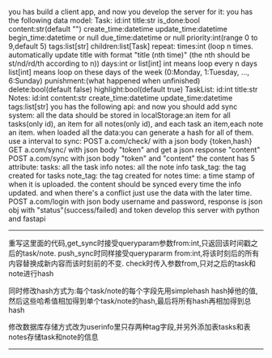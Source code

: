 you has build a client app, and now you develop the server for it:
you has the following data model:
Task:
id:int
title:str
is_done:bool
content:str(default "")
create_time:datetime
update_time:datetime
begin_time:datetime or null
due_time:datetime or null
priority:int(range 0 to 9,default 5)
tags:list[str]
children:list[Task]
repeat:
times:int
(loop n times. automatically update title with format "title (nth time)" (the nth should be st/nd/rd/th according to n))
days:int or list[int]
int means loop every n days
list[int] means loop on these days of the week (0:Monday, 1:Tuesday, ..., 6:Sunday)
punishment:(what happened when unfinished)
delete:bool(default false)
highlight:bool(default true)
TaskList:
id:int
title:str
Notes:
id:int
content:str
create_time:datetime
update_time:datetime
tags:list[str]
you has the following api:
and now you should add sync system:
all the data should be stored in localStorage:an item for all tasks(only id), an item for all notes(only id), and each task an item,each note an item.
when loaded all the data:you can generate a hash for all of them.
use a interval to sync:
POST a.com/check/ with a json body {token,hash}
GET a.com/sync/ with json body "token" and get a json response "content"
POST a.com/sync with json body "token" and "content"
the content has 5 attribute:
tasks: all the task info
notes: all the note info
task_tag: the tag created for tasks
note_tag: the tag created for notes
time: a time stamp of when it is uploaded.
the content should be synced every time the info updated. and when there's a conflict just use the data with the later time.
POST a.com/login with json body username and password, response is json obj with "status"(success/failed) and token
develop this server with python and fastapi


---

重写这里面的代码,get_sync时接受queryparam参数from:int,只返回该时间戳之后的task/note. push_sync时同样接受querypararm from:int,将该时刻后的所有内容替换成新内容而该时刻前的不变. check时传入参数from,只对之后的task和note进行hash

同时修改hash方式为:每个task/note的每个字段先用simplehash hash掉他的值,然后这些哈希值相加得到单个task/note的hash,最后将所有hash再相加得到总hash

修改数据库存储方式改为userinfo里只存两种tag字段,并另外添加表tasks和表notes存储task和note的信息

---

